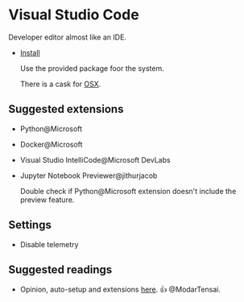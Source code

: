 # Visual Studio Code

Developer editor almost like an IDE.

- [Install](https://code.visualstudio.com/Download)

  Use the provided package foor the system.

  There is a cask for [OSX](https://github.com/Homebrew/homebrew-cask/blob/master/Casks/visual-studio-code.rb).

## Suggested extensions

- Python@Microsoft

- Docker@Microsoft

- Visual Studio IntelliCode@Microsoft DevLabs

- Jupyter Notebook Previewer@jithurjacob

  Double check if Python@Microsoft extension doesn't include the preview feature.

## Settings

- Disable telemetry

## Suggested readings

- Opinion, auto-setup and extensions [here](https://fredrikaverpil.github.io/2017/02/02/my-vscode-setup/). 👍 @ModarTensai.
